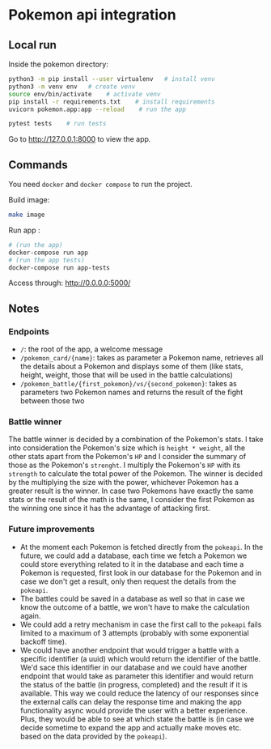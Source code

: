 # Pokemon api integration

## Local run

Inside the pokemon directory:
```bash
python3 -m pip install --user virtualenv   # install venv
python3 -m venv env   # create venv
source env/bin/activate    # activate venv
pip install -r requirements.txt    # install requirements
uvicorn pokemon.app:app --reload    # run the app

pytest tests    # run tests
```

Go to http://127.0.0.1:8000 to view the app.

## Commands
You need `docker` and `docker compose` to run the project.

Build image:
```bash
make image
```

Run app :
```bash
# (run the app)
docker-compose run app
# (run the app tests)
docker-compose run app-tests
```

Access through: http://0.0.0.0:5000/

## Notes

### Endpoints
- `/`: the root of the app, a welcome message
- `/pokemon_card/{name}`: takes as parameter a Pokemon name, retrieves all the details about a Pokemon and displays some of them (like stats, height, weight, those that will be used in the battle calculations)
- `/pokemon_battle/{first_pokemon}/vs/{second_pokemon}`: takes as parameters two Pokemon names and returns the result of the fight between those two

### Battle winner

The battle winner is decided by a combination of the Pokemon's stats.
I take into consideration the Pokemon's size which is `height * weight`, all the other stats apart from the Pokemon's `HP` and I consider the summary of those as the Pokemon's `strenght`. I multiply the Pokemon's `HP` with its `strength` to calculate the total power of the Pokemon. The winner is decided by the multiplying the size with the power, whichever Pokemon has a greater result is the winner. In case two Pokemons have exactly the same stats or the result of the math is the same, I consider the first Pokemon as the winning one since it has the advantage of attacking first.

### Future improvements
- At the moment each Pokemon is fetched directly from the `pokeapi`. In the future, we could add a database, each time we fetch a Pokemon we could store everything related to it in the database and each time a Pokemon is requested, first look in our database for the Pokemon and in case we don't get a result, only then request the details from the `pokeapi`.
- The battles could be saved in a database as well so that in case we know the outcome of a battle, we won't have to make the calculation again.
- We could add a retry mechanism in case the first call to the `pokeapi` fails limited to a maximum of 3 attempts (probably with some exponential backoff time).
- We could have another endpoint that would trigger a battle with a specific identifier (a uuid) which would return the identifier of the battle. We'd sace this identifier in our database and we could have another endpoint that would take as parameter this identifier and would return the status of the battle (in progress, completed) and the result if it is available. This way we could reduce the latency of our responses since the external calls can delay the response time and making the app functionality async would provide the user with a better experience. Plus, they would be able to see at which state the battle is (in case we decide sometime to expand the app and actually make moves etc. based on the data provided by the `pokeapi`).
